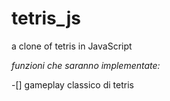 # tetris_js
a clone of tetris in JavaScript

*funzioni che saranno implementate:*

-[] gameplay classico di tetris
